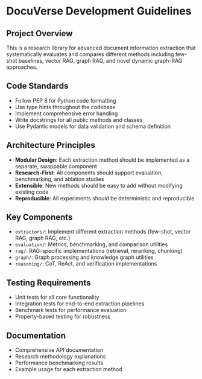 <!-- Use this file to provide workspace-specific custom instructions to Copilot. For more details, visit https://code.visualstudio.com/docs/copilot/copilot-customization#_use-a-githubcopilotinstructionsmd-file -->

# DocuVerse Development Guidelines

## Project Overview
This is a research library for advanced document information extraction that systematically evaluates and compares different methods including few-shot baselines, vector RAG, graph RAG, and novel dynamic graph-RAG approaches.

## Code Standards
- Follow PEP 8 for Python code formatting
- Use type hints throughout the codebase
- Implement comprehensive error handling
- Write docstrings for all public methods and classes
- Use Pydantic models for data validation and schema definition

## Architecture Principles
- **Modular Design**: Each extraction method should be implemented as a separate, swappable component
- **Research-First**: All components should support evaluation, benchmarking, and ablation studies
- **Extensible**: New methods should be easy to add without modifying existing code
- **Reproducible**: All experiments should be deterministic and reproducible

## Key Components
- `extractors/`: Implement different extraction methods (few-shot, vector RAG, graph RAG, etc.)
- `evaluation/`: Metrics, benchmarking, and comparison utilities
- `rag/`: RAG-specific implementations (retrieval, reranking, chunking)
- `graph/`: Graph processing and knowledge graph utilities
- `reasoning/`: CoT, ReAct, and verification implementations

## Testing Requirements
- Unit tests for all core functionality
- Integration tests for end-to-end extraction pipelines
- Benchmark tests for performance evaluation
- Property-based testing for robustness

## Documentation
- Comprehensive API documentation
- Research methodology explanations
- Performance benchmarking results
- Example usage for each extraction method
